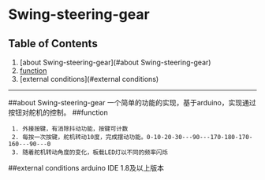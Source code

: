 # Swing-steering-gear
## Table of Contents
1. [about Swing-steering-gear](#about Swing-steering-gear)
2. [function](#function)
3. [external conditions](#external conditions)
-------------------------------------------------------------
##about Swing-steering-gear
     一个简单的功能的实现，基于arduino，实现通过按钮对舵机的控制。
##function
      
     1. 外接按键，有消除抖动功能，按键可计数
     2. 每按一次按键，舵机转动10度，完成摆动功能。0-10-20-30---90---170-180-170-160---90---0
     3. 随着舵机转动角度的变化，板载LED灯以不同的频率闪烁
##external conditions
     arduino IDE 1.8及以上版本
